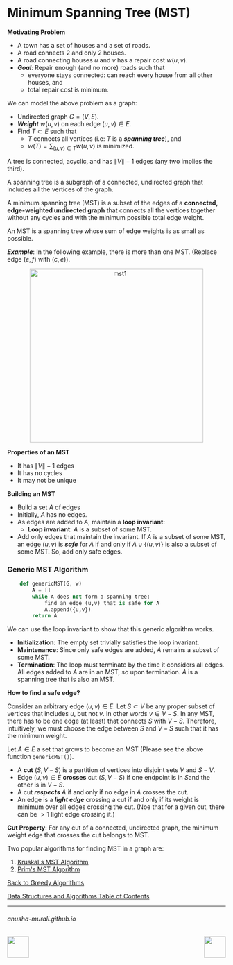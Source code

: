 # Minimum Spanning Tree (MST)

**Motivating Problem**

- A town has a set of houses and a set of roads.
- A road connects 2 and only 2 houses.
- A road connecting houses $u$ and $v$ has a repair cost $w(u,v)$.
- ***Goal***: Repair enough (and no more) roads such that
    - everyone stays connected: can reach every house from all other houses, and
    - total repair cost is minimum.

We can model the above problem as a graph:
- Undirected graph $G = (V,E)$.
- ***Weight*** $w(u,v)$ on each edge $(u, v) \in E$.
- Find $T \subset E$ such that
    - $T$ connects all vertices (i.e: $T$ is a ***spanning tree***), and
    - $w(T) = \sum_{(u,v) \in T} w(u,v)$ is minimized.
    


A tree is connected, acyclic, and has $\|V\|-1$ edges (any two implies the third).

A spanning tree is a subgraph of a connected, undirected graph that includes all the vertices of the graph.

A minimum spanning tree (MST) is a subset of the edges of a **connected, edge-weighted undirected graph** that connects all the vertices together without any cycles and with the minimum possible total edge weight.

An MST is a spanning tree whose sum of edge weights is as small as possible.

***Example***: In the following example, there is more than one MST. (Replace edge $(e, f)$ with $(c,e)$).
<p align="center">
<img width="400" alt="mst1" src="https://github.com/user-attachments/assets/a297bfa8-7506-4aec-ab46-6556971ea4ab" />
</p>

**Properties of an MST**
- It has $\|V\|-1$ edges
- It has no cycles
- It may not be unique

**Building an MST**
- Build a set $A$ of edges
- Initially, $A$ has no edges.
- As edges are added to $A$, maintain a **loop invariant**:
  - **Loop invariant**: $A$ is a subset of some MST.
- Add only edges that maintain the invariant. If $A$ is a subset of some MST, an edge $(u,v)$ is ***safe*** for $A$ if and only if $A \cup \{(u,v)\}$ is also a subset of some MST. So, add only safe edges.

### Generic MST Algorithm

```python
    def genericMST(G, w)
        A = []
        while A does not form a spanning tree:
            find an edge (u,v) that is safe for A
            A.append({u,v})
        return A
```
We can use the loop invariant to show that this generic algorithm works.

- **Initialization**: The empty set trivially satisfies the loop invariant.
- **Maintenance**: Since only safe edges are added, $A$ remains a subset of some MST.
- **Termination**: The loop must terminate by the time it considers all edges. All edges added to $A$ are in an MST, so upon termination. $A$ is a spanning tree that is also an MST.

**How to find a safe edge?**

Consider an arbitrary edge $(u, v) \in E$. Let $S \subset V$ be any proper subset of vertices that includes $u$, but not $v$. In other words $v \in V - S$. In any MST, there has to be one edge (at least) that connects $S$ with $V-S$. Therefore, intuitively, we must choose the edge between $S$ and $V-S$ such that it has the minimum weight.

Let $A \in E$ a set that grows to become an MST (Please see the above function `genericMST()`).

- A **cut** $(S, V-S)$ is a partition of vertices into disjoint sets $V$ and $S-V$.
- Edge $(u,v) \in E$ **crosses** cut $(S, V-S)$ if one endpoint is in $S$and the other is in $V-S$.
- A cut ***respects*** $A$ if and only if no edge in $A$ crosses the cut.
- An edge is a ***light edge*** crossing a cut if and only if its weight is minimum over all edges crossing the cut. (Noe that for a given cut, there can be $> 1$ light edge crossing it.)

**Cut Property**: For any cut of a connected, undirected graph, the minimum weight edge that crosses the cut belongs to MST.

Two popular algorithms for finding MST in a graph are:
1. [Kruskal's MST Algorithm](./kruskal.md)
2. [Prim's MST Algorithm](./prim.md)

[Back to Greedy Algorithms](./greedy.md)

[Data Structures and Algorithms Table of Contents](./cs124.md)

* * *
###### anusha-murali.github.io

<img src="https://github.com/anusha-murali/anusha-murali.github.io/assets/111596338/639243aa-2857-4595-a65a-7852762bb002" width="50" height="50" align="left">

[<img src="https://github.com/user-attachments/assets/989cfb30-4fb8-40f8-a812-8a054869aa32" width="50" height="50" align="right">](../index.md)

